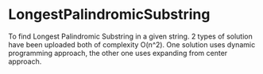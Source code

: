 # LongestPalindromicSubstring
To find Longest Palindromic Substring in a given string. 2 types of solution have been uploaded both of complexity O(n^2). One solution uses dynamic programming approach, the other one uses expanding from center approach.
